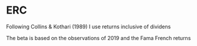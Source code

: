 # ERC

Following Collins & Kothari (1989) I use returns inclusive of dividens 

The beta is based on the observations of 2019 and the Fama French returns